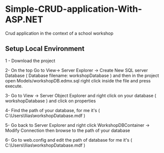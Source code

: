 # Simple-CRUD-application-With-ASP.NET
Crud application in the context of a school workshop

## Setup Local Environment

1 - Download the project

2- On the top Go to View-> Server Explorer -> Create New SQL server Database ( Database filename: workshopDatabase ) 
and then in the project open Models/workshopDB.edmx.sql right click inside the file and press execute.

3- Go to View -> Server Object Explorer and right click on your database ( workshopDatabase ) and click on properties

4- Find the path of your database, for me it's ( C:\Users\Ilias\workshopDatabase.mdf ) 

5- Go back to Server Explorer and right click WorkshopDBContainer -> Modify Connection then browse to the path of your database

6- Go to web.config and edit the path of database for me it's ( C:\Users\Ilias\workshopDatabase.mdf )
